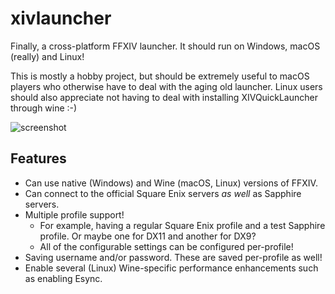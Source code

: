 # xivlauncher

Finally, a cross-platform FFXIV launcher. It should run on Windows, macOS (really) and Linux!

This is mostly a hobby project, but should be extremely useful to macOS players who otherwise have to deal with the aging old launcher. Linux users should also appreciate not having to deal with installing XIVQuickLauncher through wine :-)

![screenshot](https://github.com/redstrate/xivlauncher/blob/main/misc/screenshot.png?raw=true)

## Features
* Can use native (Windows) and Wine (macOS, Linux) versions of FFXIV.
* Can connect to the official Square Enix servers _as well_ as Sapphire servers.
* Multiple profile support!
  * For example, having a regular Square Enix profile and a test Sapphire profile. Or maybe one for DX11 and another for DX9?
  * All of the configurable settings can be configured per-profile! 
* Saving username and/or password. These are saved per-profile as well!
* Enable several (Linux) Wine-specific performance enhancements such as enabling Esync.
